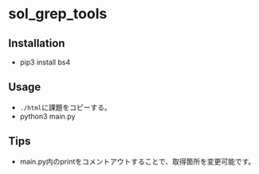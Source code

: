 # sol_grep_tools

## Installation
- pip3 install bs4

## Usage
- `./html`に課題をコピーする。
- python3 main.py

## Tips
- main.py内のprintをコメントアウトすることで、取得箇所を変更可能です。
